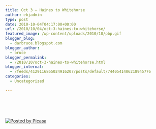 ```yaml
---
title: Oct 3 – Haines to Whitehorse
author: ebjadmin
type: post
date: 2010-10-04T04:17:00+00:00
url: /2010/10/04/oct-3-haines-to-whitehorse/
featured_image: /wp-content/uploads/2010/10/pbp.gif
blogger_blog:
  - darbruce.blogspot.com
blogger_author:
  - bruce
blogger_permalink:
  - /2010/10/oct-3-haines-to-whitehorse.html
blogger_internal:
  - /feeds/4129116865024916207/posts/default/7440541406218945776
categories:
  - Uncategorized

---
```

[<img alt="" border="0" src="http://1.bp.blogspot.com/_19z6kBbeY-M/TK1J8s1rIgI/AAAAAAAA1eo/JJ_MNbPxiWs/s320/IMG_0948.JPG" style="clear: both;float: left;margin: 0px 10px 10px 0px" />][1]  
[<img alt="" border="0" src="http://3.bp.blogspot.com/_19z6kBbeY-M/TK1J81qgt6I/AAAAAAAA1ew/LvUfvvzAEZE/s320/IMG_0951.JPG" style="clear: both;float: left;margin: 0px 10px 10px 0px" />][2]  
[<img alt="" border="0" src="http://2.bp.blogspot.com/_19z6kBbeY-M/TK1J9ELOF5I/AAAAAAAA1e4/2bgAiUa9hWA/s320/IMG_0954.JPG" style="clear: both;float: left;margin: 0px 10px 10px 0px" />][3]  
[<img alt="" border="0" src="http://4.bp.blogspot.com/_19z6kBbeY-M/TK1J9XR7EWI/AAAAAAAA1fA/g0eR_Puls4o/s320/IMG_0956.JPG" style="clear: both;float: left;margin: 0px 10px 10px 0px" />][4]

<div style="clear: both;text-align: LEFT">
  <a href="http://picasa.google.com/blogger/" target="ext"><img align="middle" alt="Posted by Picasa" border="0" src="http://the-jacksons.ca/wp-content/uploads/2010/10/pbp.gif" style="background: transparent none repeat scroll 0% 50%;border: 0px none;padding: 0px" /></a>
</div>

 [1]: http://1.bp.blogspot.com/_19z6kBbeY-M/TK1J8s1rIgI/AAAAAAAA1eo/JJ_MNbPxiWs/s1600/IMG_0948.JPG
 [2]: http://3.bp.blogspot.com/_19z6kBbeY-M/TK1J81qgt6I/AAAAAAAA1ew/LvUfvvzAEZE/s1600/IMG_0951.JPG
 [3]: http://2.bp.blogspot.com/_19z6kBbeY-M/TK1J9ELOF5I/AAAAAAAA1e4/2bgAiUa9hWA/s1600/IMG_0954.JPG
 [4]: http://4.bp.blogspot.com/_19z6kBbeY-M/TK1J9XR7EWI/AAAAAAAA1fA/g0eR_Puls4o/s1600/IMG_0956.JPG